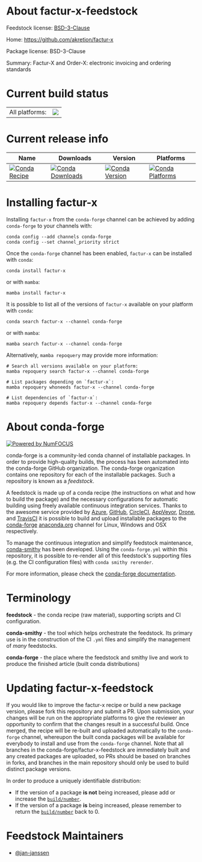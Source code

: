 About factur-x-feedstock
========================

Feedstock license: [BSD-3-Clause](https://github.com/conda-forge/factur-x-feedstock/blob/main/LICENSE.txt)

Home: https://github.com/akretion/factur-x

Package license: BSD-3-Clause

Summary: Factur-X and Order-X: electronic invoicing and ordering standards

Current build status
====================


<table><tr><td>All platforms:</td>
    <td>
      <a href="https://dev.azure.com/conda-forge/feedstock-builds/_build/latest?definitionId=23864&branchName=main">
        <img src="https://dev.azure.com/conda-forge/feedstock-builds/_apis/build/status/factur-x-feedstock?branchName=main">
      </a>
    </td>
  </tr>
</table>

Current release info
====================

| Name | Downloads | Version | Platforms |
| --- | --- | --- | --- |
| [![Conda Recipe](https://img.shields.io/badge/recipe-factur--x-green.svg)](https://anaconda.org/conda-forge/factur-x) | [![Conda Downloads](https://img.shields.io/conda/dn/conda-forge/factur-x.svg)](https://anaconda.org/conda-forge/factur-x) | [![Conda Version](https://img.shields.io/conda/vn/conda-forge/factur-x.svg)](https://anaconda.org/conda-forge/factur-x) | [![Conda Platforms](https://img.shields.io/conda/pn/conda-forge/factur-x.svg)](https://anaconda.org/conda-forge/factur-x) |

Installing factur-x
===================

Installing `factur-x` from the `conda-forge` channel can be achieved by adding `conda-forge` to your channels with:

```
conda config --add channels conda-forge
conda config --set channel_priority strict
```

Once the `conda-forge` channel has been enabled, `factur-x` can be installed with `conda`:

```
conda install factur-x
```

or with `mamba`:

```
mamba install factur-x
```

It is possible to list all of the versions of `factur-x` available on your platform with `conda`:

```
conda search factur-x --channel conda-forge
```

or with `mamba`:

```
mamba search factur-x --channel conda-forge
```

Alternatively, `mamba repoquery` may provide more information:

```
# Search all versions available on your platform:
mamba repoquery search factur-x --channel conda-forge

# List packages depending on `factur-x`:
mamba repoquery whoneeds factur-x --channel conda-forge

# List dependencies of `factur-x`:
mamba repoquery depends factur-x --channel conda-forge
```


About conda-forge
=================

[![Powered by
NumFOCUS](https://img.shields.io/badge/powered%20by-NumFOCUS-orange.svg?style=flat&colorA=E1523D&colorB=007D8A)](https://numfocus.org)

conda-forge is a community-led conda channel of installable packages.
In order to provide high-quality builds, the process has been automated into the
conda-forge GitHub organization. The conda-forge organization contains one repository
for each of the installable packages. Such a repository is known as a *feedstock*.

A feedstock is made up of a conda recipe (the instructions on what and how to build
the package) and the necessary configurations for automatic building using freely
available continuous integration services. Thanks to the awesome service provided by
[Azure](https://azure.microsoft.com/en-us/services/devops/), [GitHub](https://github.com/),
[CircleCI](https://circleci.com/), [AppVeyor](https://www.appveyor.com/),
[Drone](https://cloud.drone.io/welcome), and [TravisCI](https://travis-ci.com/)
it is possible to build and upload installable packages to the
[conda-forge](https://anaconda.org/conda-forge) [anaconda.org](https://anaconda.org/)
channel for Linux, Windows and OSX respectively.

To manage the continuous integration and simplify feedstock maintenance,
[conda-smithy](https://github.com/conda-forge/conda-smithy) has been developed.
Using the ``conda-forge.yml`` within this repository, it is possible to re-render all of
this feedstock's supporting files (e.g. the CI configuration files) with ``conda smithy rerender``.

For more information, please check the [conda-forge documentation](https://conda-forge.org/docs/).

Terminology
===========

**feedstock** - the conda recipe (raw material), supporting scripts and CI configuration.

**conda-smithy** - the tool which helps orchestrate the feedstock.
                   Its primary use is in the construction of the CI ``.yml`` files
                   and simplify the management of *many* feedstocks.

**conda-forge** - the place where the feedstock and smithy live and work to
                  produce the finished article (built conda distributions)


Updating factur-x-feedstock
===========================

If you would like to improve the factur-x recipe or build a new
package version, please fork this repository and submit a PR. Upon submission,
your changes will be run on the appropriate platforms to give the reviewer an
opportunity to confirm that the changes result in a successful build. Once
merged, the recipe will be re-built and uploaded automatically to the
`conda-forge` channel, whereupon the built conda packages will be available for
everybody to install and use from the `conda-forge` channel.
Note that all branches in the conda-forge/factur-x-feedstock are
immediately built and any created packages are uploaded, so PRs should be based
on branches in forks, and branches in the main repository should only be used to
build distinct package versions.

In order to produce a uniquely identifiable distribution:
 * If the version of a package **is not** being increased, please add or increase
   the [``build/number``](https://docs.conda.io/projects/conda-build/en/latest/resources/define-metadata.html#build-number-and-string).
 * If the version of a package **is** being increased, please remember to return
   the [``build/number``](https://docs.conda.io/projects/conda-build/en/latest/resources/define-metadata.html#build-number-and-string)
   back to 0.

Feedstock Maintainers
=====================

* [@jan-janssen](https://github.com/jan-janssen/)

